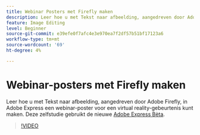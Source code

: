 ```yaml
---
title: Webinar Posters met Firefly maken
description: Leer hoe u met Tekst naar afbeelding, aangedreven door Adobe Firefly, in Adobe Express een webinar-poster voor een virtual reality-gebeurtenis kunt maken
feature: Image Editing
level: Beginner
source-git-commit: e39efe0f7afc4e3e970ea7f2df57b51bf17123a6
workflow-type: tm+mt
source-wordcount: '69'
ht-degree: 4%

---
```


# Webinar-posters met Firefly maken

Leer hoe u met Tekst naar afbeelding, aangedreven door Adobe Firefly, in Adobe Express een webinar-poster voor een virtual reality-gebeurtenis kunt maken. Deze zelfstudie gebruikt de nieuwe [Adobe Express Bèta](https://www.adobe.com/express/).

>[!VIDEO](https://video.tv.adobe.com/v/3420810?quality=12&learn=on&hidetitle=true)